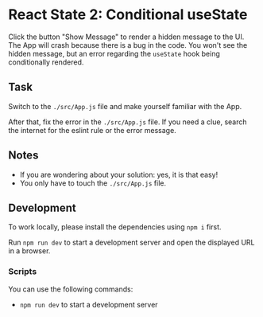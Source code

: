 # React State 2: Conditional useState

Click the button "Show Message" to render a hidden message to the UI. The App will crash because there is a bug in the code. You won't see the hidden message, but an error regarding the `useState` hook being conditionally rendered.

## Task

Switch to the `./src/App.js` file and make yourself familiar with the App.

After that, fix the error in the `./src/App.js` file. If you need a clue, search the internet for the eslint rule or the error message.

## Notes

-   If you are wondering about your solution: yes, it is that easy!
-   You only have to touch the `./src/App.js` file.

## Development

To work locally, please install the dependencies using `npm i` first.

Run `npm run dev` to start a development server and open the displayed URL in a browser.

### Scripts

You can use the following commands:

-   `npm run dev` to start a development server

